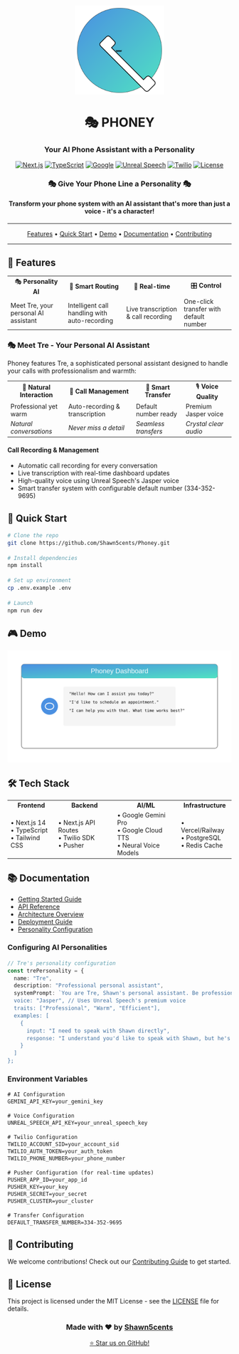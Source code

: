 <div align="center">

<img src="docs/assets/images/phoney-logo.svg" alt="Phoney Logo" width="200"/>

# 🎭 PHONEY

### Your AI Phone Assistant with a Personality

[![Next.js](https://img.shields.io/badge/Next.js-14-black?style=for-the-badge&logo=next.js)](https://nextjs.org/)
[![TypeScript](https://img.shields.io/badge/TypeScript-5-blue?style=for-the-badge&logo=typescript)](https://www.typescriptlang.org/)
[![Google](https://img.shields.io/badge/Google-Gemini-4285F4?style=for-the-badge&logo=google)](https://deepmind.google/technologies/gemini/)
[![Unreal Speech](https://img.shields.io/badge/Unreal-Speech-FF4088?style=for-the-badge&logo=unrealengine)](https://unrealspeech.com/)
[![Twilio](https://img.shields.io/badge/Twilio-API-F22F46?style=for-the-badge&logo=twilio)](https://www.twilio.com/)
[![License](https://img.shields.io/badge/License-MIT-green.svg?style=for-the-badge)](LICENSE)

</div>

<div align="center">
  <h3>🎭 Give Your Phone Line a Personality 🎭</h3>
  <h4>Transform your phone system with an AI assistant that's more than just a voice - it's a character!</h4>
</div>

---

<p align="center">
  <a href="#-features">Features</a> •
  <a href="#-quick-start">Quick Start</a> •
  <a href="#-demo">Demo</a> •
  <a href="#-documentation">Documentation</a> •
  <a href="#-contributing">Contributing</a>
</p>

---

## 🌟 Features

<div align="center">
  <table>
    <tr>
      <td align="center">🎭 <b>Personality AI</b></td>
      <td align="center">🎯 <b>Smart Routing</b></td>
      <td align="center">🔄 <b>Real-time</b></td>
      <td align="center">🎛️ <b>Control</b></td>
    </tr>
    <tr>
      <td>Meet Tre, your personal AI assistant</td>
      <td>Intelligent call handling with auto-recording</td>
      <td>Live transcription & call recording</td>
      <td>One-click transfer with default number</td>
    </tr>
  </table>
</div>

### 🎭 Meet Tre - Your Personal AI Assistant

Phoney features Tre, a sophisticated personal assistant designed to handle your calls with professionalism and warmth:

<div align="center">
  <table>
    <tr>
      <td align="center">🎯 <b>Natural Interaction</b></td>
      <td align="center">📝 <b>Call Management</b></td>
      <td align="center">🔄 <b>Smart Transfer</b></td>
      <td align="center">🎙️ <b>Voice Quality</b></td>
    </tr>
    <tr>
      <td>Professional yet warm</td>
      <td>Auto-recording & transcription</td>
      <td>Default number ready</td>
      <td>Premium Jasper voice</td>
    </tr>
    <tr>
      <td><i>Natural conversations</i></td>
      <td><i>Never miss a detail</i></td>
      <td><i>Seamless transfers</i></td>
      <td><i>Crystal clear audio</i></td>
    </tr>
  </table>
</div>

#### Call Recording & Management
- Automatic call recording for every conversation
- Live transcription with real-time dashboard updates
- High-quality voice using Unreal Speech's Jasper voice
- Smart transfer system with configurable default number (334-352-9695)

## 🚀 Quick Start

```bash
# Clone the repo
git clone https://github.com/Shawn5cents/Phoney.git

# Install dependencies
npm install

# Set up environment
cp .env.example .env

# Launch
npm run dev
```

## 🎮 Demo

<div align="center">
  <img src="docs/assets/images/demo.svg" alt="Phoney Demo" width="600"/>
</div>

## 🛠️ Tech Stack

<div align="center">
  <table>
    <tr>
      <td align="center"><b>Frontend</b></td>
      <td align="center"><b>Backend</b></td>
      <td align="center"><b>AI/ML</b></td>
      <td align="center"><b>Infrastructure</b></td>
    </tr>
    <tr>
      <td>
        • Next.js 14<br>
        • TypeScript<br>
        • Tailwind CSS
      </td>
      <td>
        • Next.js API Routes<br>
        • Twilio SDK<br>
        • Pusher
      </td>
      <td>
        • Google Gemini Pro<br>
        • Google Cloud TTS<br>
        • Neural Voice Models
      </td>
      <td>
        • Vercel/Railway<br>
        • PostgreSQL<br>
        • Redis Cache
      </td>
    </tr>
  </table>
</div>

## 📚 Documentation

- [Getting Started Guide](https://shawn5cents.github.io/Phoney/getting-started)
- [API Reference](https://shawn5cents.github.io/Phoney/api-reference)
- [Architecture Overview](https://shawn5cents.github.io/Phoney/architecture)
- [Deployment Guide](https://shawn5cents.github.io/Phoney/deployment)
- [Personality Configuration](https://shawn5cents.github.io/Phoney/personality-config)

### Configuring AI Personalities

```typescript
// Tre's personality configuration
const trePersonality = {
  name: "Tre",
  description: "Professional personal assistant",
  systemPrompt: `You are Tre, Shawn's personal assistant. Be professional but warm...",
  voice: "Jasper", // Uses Unreal Speech's premium voice
  traits: ["Professional", "Warm", "Efficient"],
  examples: [
    {
      input: "I need to speak with Shawn directly",
      response: "I understand you'd like to speak with Shawn, but he's asked me to handle all his calls. I'm his personal assistant Tre, and I can definitely help you with whatever you need."
    }
  ]
};
```

### Environment Variables

```env
# AI Configuration
GEMINI_API_KEY=your_gemini_key

# Voice Configuration
UNREAL_SPEECH_API_KEY=your_unreal_speech_key

# Twilio Configuration
TWILIO_ACCOUNT_SID=your_account_sid
TWILIO_AUTH_TOKEN=your_auth_token
TWILIO_PHONE_NUMBER=your_phone_number

# Pusher Configuration (for real-time updates)
PUSHER_APP_ID=your_app_id
PUSHER_KEY=your_key
PUSHER_SECRET=your_secret
PUSHER_CLUSTER=your_cluster

# Transfer Configuration
DEFAULT_TRANSFER_NUMBER=334-352-9695
```

## 🤝 Contributing

We welcome contributions! Check out our [Contributing Guide](https://shawn5cents.github.io/Phoney/contributing) to get started.

## 📄 License

This project is licensed under the MIT License - see the [LICENSE](LICENSE) file for details.

<div align="center">

### Made with ❤️ by [Shawn5cents](https://github.com/Shawn5cents)

<a href="https://github.com/Shawn5cents/Phoney/stargazers">⭐ Star us on GitHub!</a>

</div>
